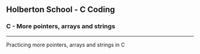 <h2>Holberton School - C Coding</h2>

<h3>C - More pointers, arrays and strings</h3>

---

Practicing more pointers, arrays and strings in C
